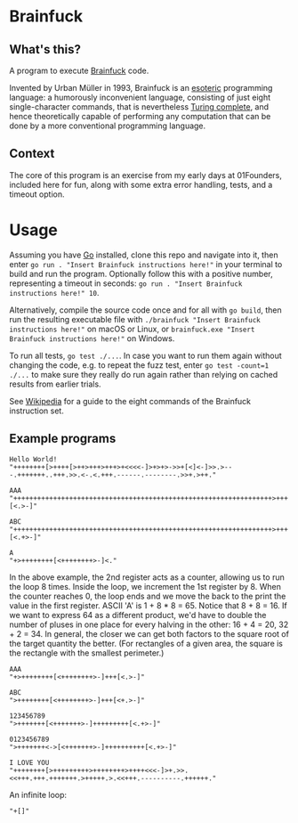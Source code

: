 # Brainfuck

## What's this?

A program to execute [Brainfuck](https://en.wikipedia.org/wiki/Brainfuck) code.

Invented by Urban Müller in 1993, Brainfuck is an [esoteric](https://en.wikipedia.org/wiki/Esoteric_programming_language) programming language: a humorously inconvenient language, consisting of just eight single-character commands, that is nevertheless [Turing complete](https://en.wikipedia.org/wiki/Turing_completeness), and hence theoretically capable of performing any computation that can be done by a more conventional programming language.

## Context

The core of this program is an exercise from my early days at 01Founders, included here for fun, along with some extra error handling, tests, and a timeout option.

# Usage

Assuming you have [Go](https://go.dev/) installed, clone this repo and navigate into it, then enter `go run . "Insert Brainfuck instructions here!"` in your terminal to build and run the program. Optionally follow this with a positive number, representing a timeout in seconds: `go run . "Insert Brainfuck instructions here!" 10`.

Alternatively, compile the source code once and for all with `go build`, then run the resulting executable file with `./brainfuck "Insert Brainfuck instructions here!"` on macOS or Linux, or `brainfuck.exe "Insert Brainfuck instructions here!"` on Windows.

To run all tests, `go test ./...`. In case you want to run them again without changing the code, e.g. to repeat the fuzz test, enter `go test -count=1 ./...` to make sure they really do run again rather than relying on cached results from earlier trials.

See [Wikipedia](https://en.wikipedia.org/wiki/Brainfuck#Language_design) for a guide to the eight commands of the Brainfuck instruction set.

## Example programs

```
Hello World!
"++++++++[>++++[>++>+++>+++>+<<<<-]>+>+>->>+[<]<-]>>.>---.+++++++..+++.>>.<-.<.+++.------.--------.>>+.>++."

AAA
"+++++++++++++++++++++++++++++++++++++++++++++++++++++++++++++++++>+++[<.>-]"

ABC
"+++++++++++++++++++++++++++++++++++++++++++++++++++++++++++++++++>+++[<.+>-]"

A
"+>++++++++[<++++++++>-]<."
```

In the above example, the 2nd register acts as a counter, allowing us to run the loop 8 times. Inside the loop, we increment the 1st register by 8. When the counter reaches 0, the loop ends and we move the back to the print the value in the first register. ASCII 'A' is 1 + 8 \* 8 = 65. Notice that 8 + 8 = 16. If we want to express 64 as a different product, we'd have to double the number of pluses in one place for every halving in the other: 16 + 4 = 20, 32 + 2 = 34. In general, the closer we can get both factors to the square root of the target quantity the better. (For rectangles of a given area, the square is the rectangle with the smallest perimeter.)

```
AAA
"+>++++++++[<++++++++>-]+++[<.>-]"

ABC
">++++++++[<++++++++>-]+++[<+.>-]"

123456789
">+++++++[<+++++++>-]+++++++++[<.+>-]"

0123456789
">+++++++<->[<+++++++>-]++++++++++[<.+>-]"

I LOVE YOU
"++++++++[>+++++++++>++++++++>++++<<<-]>+.>>.<<+++.+++.+++++++.>+++++.>.<<+++.----------.++++++."
```

An infinite loop:

```
"+[]"
```

